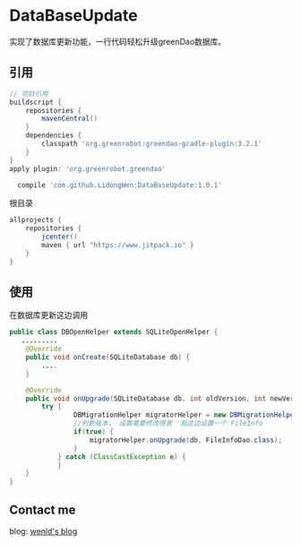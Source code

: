 # DataBaseUpdate
实现了数据库更新功能，一行代码轻松升级greenDao数据库。

## 引用
```groovy
// 项目引用
buildscript {
    repositories {
        mavenCentral()
    }
    dependencies {
        classpath 'org.greenrobot:greendao-gradle-plugin:3.2.1'
    }
}
apply plugin: 'org.greenrobot.greendao'

  compile 'com.github.LidongWen:DataBaseUpdate:1.0.1'
```
根目录
```groovy
allprojects {
    repositories {
        jcenter()
        maven { url "https://www.jitpack.io" }
    }
}
```
## 使用
在数据库更新这边调用

```java
public class DBOpenHelper extends SQLiteOpenHelper {
   .........
    @Override
    public void onCreate(SQLiteDatabase db) {
        ....
    }

    @Override
    public void onUpgrade(SQLiteDatabase db, int oldVersion, int newVersion) {
        try {
                DBMigrationHelper migratorHelper = new DBMigrationHelper();
                //判断版本， 设置需要修改得表  我这边设置一个 FileInfo
                if(true) {
                    migratorHelper.onUpgrade(db, FileInfoDao.class);
                }
            } catch (ClassCastException e) {
            }
    }
}
```

## Contact me
blog: [wenld's blog](http://blog.csdn.net/sinat_15877283)
